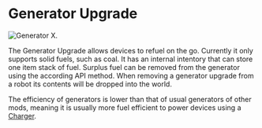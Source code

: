 # Generator Upgrade

![Generator X.](oredict:oc:generatorUpgrade)

The Generator Upgrade allows devices to refuel on the go. Currently it only supports solid fuels, such as coal. It has an internal intentory that can store one item stack of fuel. Surplus fuel can be removed from the generator using the according API method. When removing a generator upgrade from a robot its contents will be dropped into the world.

The efficiency of generators is lower than that of usual generators of other mods, meaning it is usually more fuel efficient to power devices using a [Charger](charger.md).